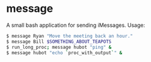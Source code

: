 message
=======

A small bash application for sending iMessages.
Usage:

```bash
$ message Ryan "Move the meeting back an hour."
$ message Bill $SOMETHING_ABOUT_TEAPOTS
$ run_long_proc; message hubot "ping" &
$ message hubot "echo `proc_with_output`" &
```
